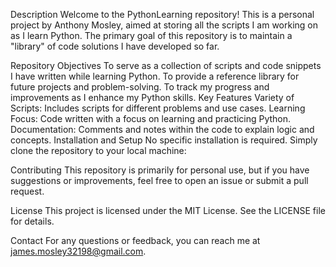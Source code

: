 Description
Welcome to the PythonLearning repository! This is a personal project by Anthony Mosley, aimed at storing all the scripts I am working on as I learn Python. The primary goal of this repository is to maintain a "library" of code solutions I have developed so far.

Repository Objectives
To serve as a collection of scripts and code snippets I have written while learning Python.
To provide a reference library for future projects and problem-solving.
To track my progress and improvements as I enhance my Python skills.
Key Features
Variety of Scripts: Includes scripts for different problems and use cases.
Learning Focus: Code written with a focus on learning and practicing Python.
Documentation: Comments and notes within the code to explain logic and concepts.
Installation and Setup
No specific installation is required. Simply clone the repository to your local machine:

Contributing
This repository is primarily for personal use, but if you have suggestions or improvements, feel free to open an issue or submit a pull request.

License
This project is licensed under the MIT License. See the LICENSE file for details.

Contact
For any questions or feedback, you can reach me at james.mosley32198@gmail.com.
